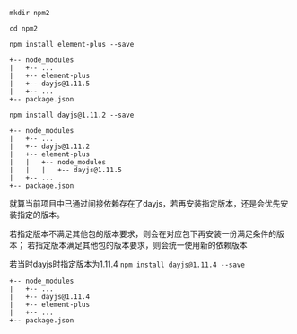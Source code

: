 `mkdir npm2`

`cd npm2`

`npm install element-plus --save`

```
+-- node_modules
|   +-- ...
|   +-- element-plus
|   +-- dayjs@1.11.5
|   +-- ...
+-- package.json
```

`npm install dayjs@1.11.2 --save`

```
+-- node_modules
|   +-- ...
|   +-- dayjs@1.11.2
|   +-- element-plus
|   |   +-- node_modules
|   |   |   +-- dayjs@1.11.5
|   +-- ...
+-- package.json
```

就算当前项目中已通过间接依赖存在了dayjs，若再安装指定版本，还是会优先安装指定的版本。

若指定版本不满足其他包的版本要求，则会在对应包下再安装一份满足条件的版本；
若指定版本满足其他包的版本要求，则会统一使用新的依赖版本

若当时dayjs时指定版本为1.11.4
`npm install dayjs@1.11.4 --save`

```
+-- node_modules
|   +-- ...
|   +-- dayjs@1.11.4
|   +-- element-plus
|   +-- ...
+-- package.json
```
